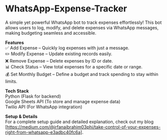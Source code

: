 # WhatsApp-Expense-Tracker
A simple yet powerful WhatsApp bot to track expenses effortlessly! This bot allows users to log, modify, and delete expenses via WhatsApp messages, making budgeting seamless and accessible.

**Features**\
✅ Add Expense – Quickly log expenses with just a message.\
✏️ Modify Expense – Update existing records easily.\
❌ Remove Expense – Delete expenses by ID or date.\
📊 Check Status – View total expenses for a specific date or range.\
💰 Set Monthly Budget – Define a budget and track spending to stay within limits.

**Tech Stack** \
Python (Flask for backend)\
Google Sheets API (To store and manage expense data)\
Twilio API (For WhatsApp integration)

**Setup & Details**\
For a complete setup guide and detailed explanation, check out my blog [https://medium.com/@irfanaibrahim03phi/take-control-of-your-expenses-right-from-whatsapp-e3adbc40fc6a].

